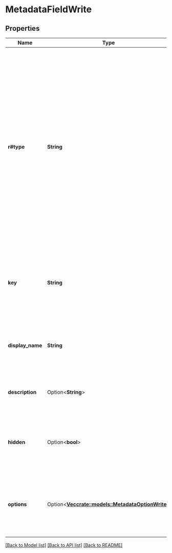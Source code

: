 # MetadataFieldWrite

## Properties

Name | Type | Description | Notes
------------ | ------------- | ------------- | -------------
**r#type** | **String** | The type of field. The basic fields are a `string` field for text, a `float` field for numbers, and a `date` fields to present the user with a date-time picker.  Additionally, metadata templates support an `enum` field for a basic list of items, and ` multiSelect` field for a similar list of items where the user can select more than one value. | 
**key** | **String** | A unique identifier for the field. The identifier must be unique within the template to which it belongs. | 
**display_name** | **String** | The display name of the field as it is shown to the user in the web and mobile apps. | 
**description** | Option<**String**> | A description of the field. This is not shown to the user. | [optional]
**hidden** | Option<**bool**> | Whether this field is hidden in the UI for the user and can only be set through the API instead. | [optional]
**options** | Option<[**Vec<crate::models::MetadataOptionWrite>**](Metadata_Option__Write_.md)> | A list of options for this field. This is used in combination with the `enum` and `multiSelect` field types. | [optional]

[[Back to Model list]](../README.md#documentation-for-models) [[Back to API list]](../README.md#documentation-for-api-endpoints) [[Back to README]](../README.md)



